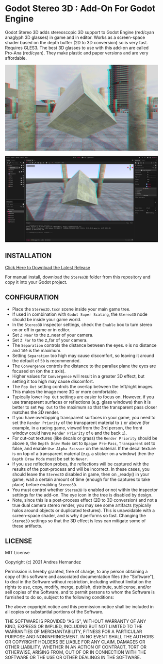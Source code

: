 # Godot Stereo 3D : Add-On For Godot Engine
Godot Stereo 3D adds stereoscopic 3D support to Godot Engine (red/cyan anaglyph 3D glasses) in game and in editor. Works as a screen-space shader based on the depth buffer (2D to 3D conversion) so is very fast. Requires GLES3. The best 3D glasses to use with this add-on are called Pro-Ana (red/cyan). They make plastic and paper versions and are very affordable.

![Screenshot](ScreenShots/Godot_Stereo_3D_Game.jpg)

![Screenshot](ScreenShots/Godot_Stereo_3D_Game_Editor.jpg)

## INSTALLATION

[Click Here to Download the Latest Release](https://github.com/cybereality/godot-stereo-3d/releases/latest)

For manual install, download the `Stereo3D` folder from this repository and copy it into your Godot project.

## CONFIGURATION

* Place the `Stereo3D.tscn` scene inside your main game tree. 
* If used in combination with `Godot Super Scaling`, the `Stereo3D` node should be inside your game world.
* In the `Stereo3D` inspector settings, check the `Enable` box to turn stereo on or off in game or in editor.
* Set `Z Near` to the z_near of your camera.
* Set `Z Far` to the z_far of your camera.
* The `Separation` controls the distance between the eyes. `0` is no distance and `100` is the maximum.
* Setting `Separation` too high may cause discomfort, so leaving it around the default of `50` is recommended.
* The `Convergence` controls the distance to the parallax plane the eyes are focused on (on the z axis). 
* Higher values for `Convergence` will result in a greater 3D effect, but setting it too high may cause discomfort.
* The `Pop Out` setting controls the overlap between the left/right images. This makes the image more 3D or more comfortable.
* Typically lower `Pop Out` settings are easier to focus on. However, if you use transparent surfaces or reflections (e.g. glass windows) then it is better to set `Pop Out` to the maximum so that the transparent pass closer matches the 3D render.
* If you have overlapping transparent surfaces in your game, you need to set the `Render Priority` of the transparent material to `1` or above (for example, in a racing game, viewed from the 3rd person, the front window could have `Render Priority` of `0` and the back `1`).
* For cut-out textures (like decals or grass) the `Render Priority` should be above `0`, the `Depth Draw Mode` set to `Opaque Pre-Pass`, `Transparent` set to false, and enable `Use Alpha Scissor` on the material. If the decal texture is on top of a transparent material (e.g. a sticker on a window) then the `Depth Draw Mode` must be set to `Never`.
* If you use reflection probes, the reflections will be captured with the results of the post-process and will be incorrect. In these cases, you should leave the `Stereo3D` disabled in game, then on _ready() in your game, wait a certain amount of time (enough for the captures to take place) before enabling `Stereo3D`.
* You must control whether `Stereo3D` is enabled or not within the inspector settings for the add-on. The eye icon in the tree is disabled by design.
* Note, since this is a post-process effect (2D to 3D conversion) and not a true dual camera stereo render, you may see some artifacts (typically halos around objects or duplicated textures). This is unavoidable with a screen-space shader, and is why it performs so fast. Changing the `Stereo3D` settings so that the 3D effect is less can mitigate some of these artifacts.

## LICENSE

MIT License

Copyright (c) 2021 Andres Hernandez

Permission is hereby granted, free of charge, to any person obtaining a copy
of this software and associated documentation files (the "Software"), to deal
in the Software without restriction, including without limitation the rights
to use, copy, modify, merge, publish, distribute, sublicense, and/or sell
copies of the Software, and to permit persons to whom the Software is
furnished to do so, subject to the following conditions:

The above copyright notice and this permission notice shall be included in all
copies or substantial portions of the Software.

THE SOFTWARE IS PROVIDED "AS IS", WITHOUT WARRANTY OF ANY KIND, EXPRESS OR
IMPLIED, INCLUDING BUT NOT LIMITED TO THE WARRANTIES OF MERCHANTABILITY,
FITNESS FOR A PARTICULAR PURPOSE AND NONINFRINGEMENT. IN NO EVENT SHALL THE
AUTHORS OR COPYRIGHT HOLDERS BE LIABLE FOR ANY CLAIM, DAMAGES OR OTHER
LIABILITY, WHETHER IN AN ACTION OF CONTRACT, TORT OR OTHERWISE, ARISING FROM,
OUT OF OR IN CONNECTION WITH THE SOFTWARE OR THE USE OR OTHER DEALINGS IN THE
SOFTWARE.
